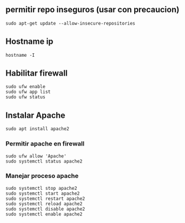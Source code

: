## permitir repo inseguros (usar con precaucion)
```
sudo apt-get update --allow-insecure-repositories
```
## Hostname ip
```
hostname -I
```
## Habilitar firewall
```
sudo ufw enable
sudo ufw app list
sudo ufw status
```
## Instalar Apache
```
sudo apt install apache2

```
### Permitir apache en firewall
```
sudo ufw allow 'Apache'
sudo systemctl status apache2
```
### Manejar proceso apache
```
sudo systemctl stop apache2
sudo systemctl start apache2
sudo systemctl restart apache2
sudo systemctl reload apache2
sudo systemctl disable apache2
sudo systemctl enable apache2
```

